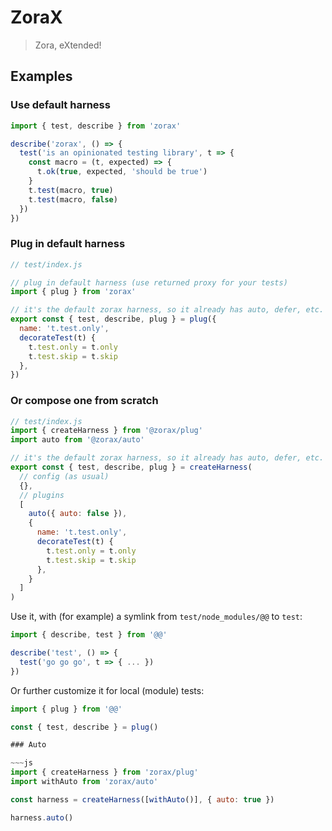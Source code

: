 # ZoraX

> Zora, eXtended!

## Examples

### Use default harness

~~~js
import { test, describe } from 'zorax'

describe('zorax', () => {
  test('is an opinionated testing library', t => {
    const macro = (t, expected) => {
      t.ok(true, expected, 'should be true')
    }
    t.test(macro, true)
    t.test(macro, false)
  })
})
~~~

### Plug in default harness

~~~js
// test/index.js

// plug in default harness (use returned proxy for your tests)
import { plug } from 'zorax'

// it's the default zorax harness, so it already has auto, defer, etc.
export const { test, describe, plug } = plug({
  name: 't.test.only',
  decorateTest(t) {
    t.test.only = t.only
    t.test.skip = t.skip
  },
})
~~~

### Or compose one from scratch

~~~js
// test/index.js
import { createHarness } from '@zorax/plug'
import auto from '@zorax/auto'

// it's the default zorax harness, so it already has auto, defer, etc.
export const { test, describe, plug } = createHarness(
  // config (as usual)
  {},
  // plugins
  [
    auto({ auto: false }),
    {
      name: 't.test.only',
      decorateTest(t) {
        t.test.only = t.only
        t.test.skip = t.skip
      },
    }
  ]
)
~~~

Use it, with (for example) a symlink from `test/node_modules/@@` to `test`:

~~~js
import { describe, test } from '@@'

describe('test', () => {
  test('go go go', t => { ... })
})
~~~

Or further customize it for local (module) tests:

~~~js
import { plug } from '@@'

const { test, describe } = plug()

### Auto

~~~js
import { createHarness } from 'zorax/plug'
import withAuto from 'zorax/auto'

const harness = createHarness([withAuto()], { auto: true })

harness.auto()
~~~

